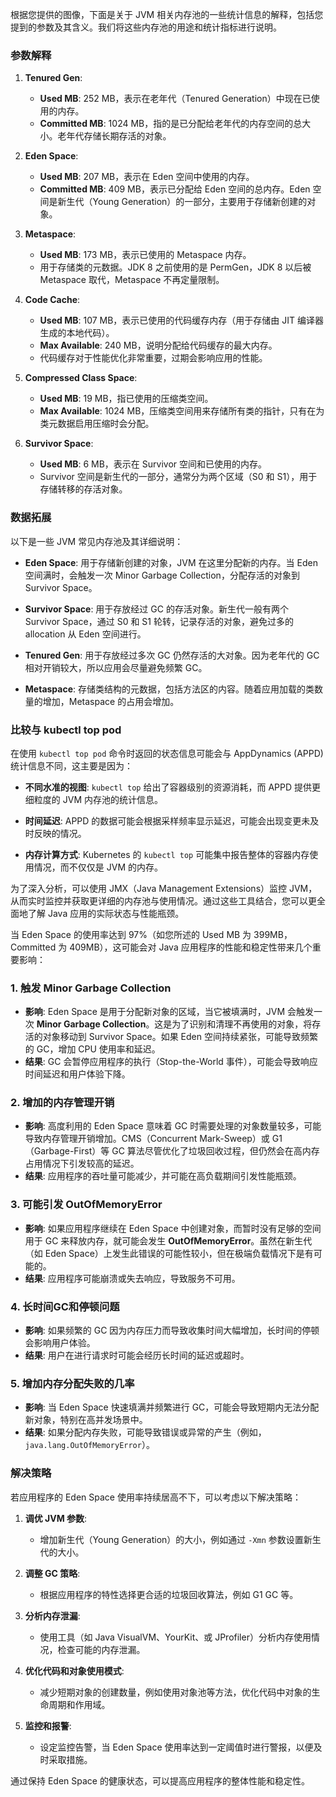 根据您提供的图像，下面是关于 JVM 相关内存池的一些统计信息的解释，包括您提到的参数及其含义。我们将这些内存池的用途和统计指标进行说明。

### 参数解释

1. **Tenured Gen**:
   - **Used MB**: 252 MB，表示在老年代（Tenured Generation）中现在已使用的内存。
   - **Committed MB**: 1024 MB，指的是已分配给老年代的内存空间的总大小。老年代存储长期存活的对象。

2. **Eden Space**:
   - **Used MB**: 207 MB，表示在 Eden 空间中使用的内存。
   - **Committed MB**: 409 MB，表示已分配给 Eden 空间的总内存。Eden 空间是新生代（Young Generation）的一部分，主要用于存储新创建的对象。

3. **Metaspace**:
   - **Used MB**: 173 MB，表示已使用的 Metaspace 内存。
   - 用于存储类的元数据。JDK 8 之前使用的是 PermGen，JDK 8 以后被 Metaspace 取代，Metaspace 不再定量限制。

4. **Code Cache**:
   - **Used MB**: 107 MB，表示已使用的代码缓存内存（用于存储由 JIT 编译器生成的本地代码）。
   - **Max Available**: 240 MB，说明分配给代码缓存的最大内存。
   - 代码缓存对于性能优化非常重要，过期会影响应用的性能。

5. **Compressed Class Space**:
   - **Used MB**: 19 MB，指已使用的压缩类空间。
   - **Max Available**: 1024 MB，压缩类空间用来存储所有类的指针，只有在为类元数据启用压缩时会分配。

6. **Survivor Space**:
   - **Used MB**: 6 MB，表示在 Survivor 空间和已使用的内存。
   - Survivor 空间是新生代的一部分，通常分为两个区域（S0 和 S1），用于存储转移的存活对象。

### 数据拓展

以下是一些 JVM 常见内存池及其详细说明：

- **Eden Space**: 用于存储新创建的对象，JVM 在这里分配新的内存。当 Eden 空间满时，会触发一次 Minor Garbage Collection，分配存活的对象到 Survivor Space。

- **Survivor Space**: 用于存放经过 GC 的存活对象。新生代一般有两个 Survivor Space，通过 S0 和 S1 轮转，记录存活的对象，避免过多的 allocation 从 Eden 空间进行。

- **Tenured Gen**: 用于存放经过多次 GC 仍然存活的大对象。因为老年代的 GC 相对开销较大，所以应用会尽量避免频繁 GC。

- **Metaspace**: 存储类结构的元数据，包括方法区的内容。随着应用加载的类数量的增加，Metaspace 的占用会增加。

### 比较与 kubectl top pod

在使用 `kubectl top pod` 命令时返回的状态信息可能会与 AppDynamics (APPD) 统计信息不同，这主要是因为：

- **不同水准的视图**: `kubectl top` 给出了容器级别的资源消耗，而 APPD 提供更细粒度的 JVM 内存池的统计信息。
  
- **时间延迟**: APPD 的数据可能会根据采样频率显示延迟，可能会出现变更未及时反映的情况。

- **内存计算方式**: Kubernetes 的 `kubectl top` 可能集中报告整体的容器内存使用情况，而不仅仅是 JVM 的内存。

为了深入分析，可以使用 JMX（Java Management Extensions）监控 JVM，从而实时监控并获取更详细的内存池与使用情况。通过这些工具结合，您可以更全面地了解 Java 应用的实际状态与性能瓶颈。



当 Eden Space 的使用率达到 97%（如您所述的 Used MB 为 399MB，Committed 为 409MB），这可能会对 Java 应用程序的性能和稳定性带来几个重要影响：

### 1. **触发 Minor Garbage Collection**
- **影响**: Eden Space 是用于分配新对象的区域，当它被填满时，JVM 会触发一次 **Minor Garbage Collection**。这是为了识别和清理不再使用的对象，将存活的对象移动到 Survivor Space。如果 Eden 空间持续紧张，可能导致频繁的 GC，增加 CPU 使用率和延迟。
- **结果**: GC 会暂停应用程序的执行（Stop-the-World 事件），可能会导致响应时间延迟和用户体验下降。

### 2. **增加的内存管理开销**
- **影响**: 高度利用的 Eden Space 意味着 GC 时需要处理的对象数量较多，可能导致内存管理开销增加。CMS（Concurrent Mark-Sweep）或 G1（Garbage-First）等 GC 算法尽管优化了垃圾回收过程，但仍然会在高内存占用情况下引发较高的延迟。
- **结果**: 应用程序的吞吐量可能减少，并可能在高负载期间引发性能瓶颈。

### 3. **可能引发 OutOfMemoryError**
- **影响**: 如果应用程序继续在 Eden Space 中创建对象，而暂时没有足够的空间用于 GC 来释放内存，就可能会发生 **OutOfMemoryError**。虽然在新生代（如 Eden Space）上发生此错误的可能性较小，但在极端负载情况下是有可能的。
- **结果**: 应用程序可能崩溃或失去响应，导致服务不可用。

### 4. **长时间GC和停顿问题**
- **影响**: 如果频繁的 GC 因为内存压力而导致收集时间大幅增加，长时间的停顿会影响用户体验。
- **结果**: 用户在进行请求时可能会经历长时间的延迟或超时。

### 5. **增加内存分配失败的几率**
- **影响**: 当 Eden Space 快速填满并频繁进行 GC，可能会导致短期内无法分配新对象，特别在高并发场景中。
- **结果**: 如果分配内存失败，可能导致错误或异常的产生（例如，`java.lang.OutOfMemoryError`）。

### 解决策略

若应用程序的 Eden Space 使用率持续居高不下，可以考虑以下解决策略：

1. **调优 JVM 参数**:
   - 增加新生代（Young Generation）的大小，例如通过 `-Xmn` 参数设置新生代的大小。

2. **调整 GC 策略**:
   - 根据应用程序的特性选择更合适的垃圾回收算法，例如 G1 GC 等。

3. **分析内存泄漏**:
   - 使用工具（如 Java VisualVM、YourKit、或 JProfiler）分析内存使用情况，检查可能的内存泄漏。

4. **优化代码和对象使用模式**:
   - 减少短期对象的创建数量，例如使用对象池等方法，优化代码中对象的生命周期和作用域。

5. **监控和报警**:
   - 设定监控告警，当 Eden Space 使用率达到一定阈值时进行警报，以便及时采取措施。

通过保持 Eden Space 的健康状态，可以提高应用程序的整体性能和稳定性。
